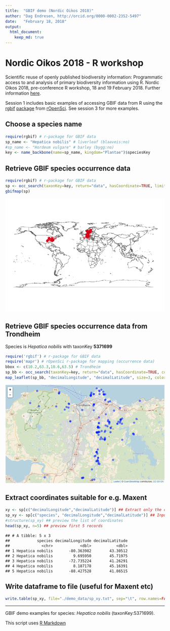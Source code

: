```yaml
---
title:  "GBIF demo (Nordic Oikos 2018)"
author: "Dag Endresen, http://orcid.org/0000-0002-2352-5497"
date:   "February 18, 2018"
output:
  html_document:
    keep_md: true
---
```



# Nordic Oikos 2018 - R workshop

Scientific reuse of openly published biodiversity information: Programmatic access to and analysis of primary biodiversity information using R. Nordic Oikos 2018, pre-conference R workshop, 18 and 19 February 2018. Further information [here](http://www.gbif.no/events/2018/Nordic-Oikos-2018-R-workshop.html).

Session 1 includes basic examples of accessing GBIF data from R using the [rgbif](https://www.gbif.org/tool/81747/rgbif) [package](https://cran.r-project.org/web/packages/rgbif/index.html) from [rOpenSci](https://ropensci.org/). See session 3 for more examples.




## Choose a species name

```r
require(rgbif) # r-package for GBIF data
sp_name <- "Hepatica nobilis" # liverleaf (blaaveis:no)
#sp_name <- "Hordeum vulgare" # barley (bygg:no)
key <- name_backbone(name=sp_name, kingdom="Plantae")$speciesKey
```

## Retrieve GBIF species occurrence data

```r
require(rgbif) # r-package for GBIF data
sp <- occ_search(taxonKey=key, return="data", hasCoordinate=TRUE, limit=200) 
gbifmap(sp)
```

![](gbif_demo_files/figure-html/unnamed-chunk-3-1.png)<!-- -->


## Retrieve GBIF species occurrence data from Trondheim
Species is *Hepatica nobilis* with taxonKey **5371699**

```r
require('rgbif') # r-package for GBIF data
require('mapr') # rOpenSci r-package for mapping (occurrence data)
bbox <- c(10.2,63.3,10.6,63.5) # Trondheim
sp_bb <- occ_search(taxonKey=key, return="data", hasCoordinate=TRUE, country="NO", geometry=bbox, limit=200) 
map_leaflet(sp_bb, "decimalLongitude", "decimalLatitude", size=3, color="blue")
```

![Leaflet map](demo_data/s1_leaflet_map.png "Leaflet map")


## Extract coordinates suitable for e.g. Maxent

```r
xy <- sp[c("decimalLongitude","decimalLatitude")] ## Extract only the coordinates
sp_xy <- sp[c("species", "decimalLongitude","decimalLatitude")] ## Input format for Maxent
#structure(sp_xy) ## preview the list of coordinates
head(sp_xy, n=5) ## preview first 5 records
```

```
## # A tibble: 5 x 3
##            species decimalLongitude decimalLatitude
##              <chr>            <dbl>           <dbl>
## 1 Hepatica nobilis       -80.363982        43.30512
## 2 Hepatica nobilis         9.695950        45.71975
## 3 Hepatica nobilis       -72.735224        41.26291
## 4 Hepatica nobilis         8.187178        45.16391
## 5 Hepatica nobilis       -88.427528        41.86515
```

## Write dataframe to file (useful for Maxent etc)

```r
write.table(sp_xy, file="./demo_data/sp_xy.txt", sep="\t", row.names=FALSE, qmethod="double") ## for Maxent
```


***

GBIF demo examples for species: *Hepatica nobilis* (taxonKey:5371699).

This script uses [R Markdown](http://rmarkdown.rstudio.com/)
